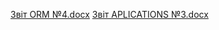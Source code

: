 [Звіт ORM №4.docx](https://github.com/user-attachments/files/19947300/ORM.4.docx)
[Звіт APLICATIONS №3.docx](https://github.com/user-attachments/files/19947301/APLICATIONS.3.docx)
